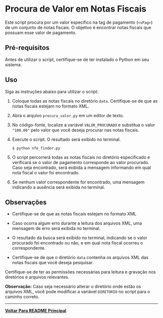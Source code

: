 # Procura de Valor em Notas Fiscais

Este script procura por um valor específico na tag de pagamento (`<vPag>`) de um conjunto de notas fiscais. O objetivo é encontrar notas fiscais que possuam esse valor de pagamento.

## Pré-requisitos

Antes de utilizar o script, certifique-se de ter instalado o Python em seu sistema.

## Uso

Siga as instruções abaixo para utilizar o script:

1. Coloque todas as notas fiscais no diretório `data`. Certifique-se de que as notas fiscais estejam no formato XML.

2. Abra o arquivo `procura_valor.py` em um editor de texto.

3. No código-fonte, localize a variável `VALOR_PROCURADO` e substitua o valor `"100.00"` pelo valor que você deseja procurar nas notas fiscais.

4. Execute o script. O resultado será exibido no terminal.

    ```
    $ python nfe_finder.py
    ```

5. O script percorrerá todas as notas fiscais no diretório especificado e verificará se o valor de pagamento corresponde ao valor procurado. Caso seja encontrado, será exibida a mensagem informando em qual nota fiscal o valor foi encontrado.

6. Se nenhum valor correspondente for encontrado, uma mensagem indicando a ausência será exibida no terminal.

## Observações

- Certifique-se de que as notas fiscais estejam no formato XML

- Caso ocorra algum erro durante a leitura dos arquivos XML, uma mensagem de erro será exibida no terminal.

- O resultado da busca será exibido no terminal, indicando se o valor procurado foi encontrado ou não, e em qual nota fiscal ocorreu o correspondente.

- Certifique-se de que o diretório `data` contenha os arquivos XML das notas fiscais que você deseja pesquisar.

Certifique-se de ter as permissões necessárias para leitura e gravação nos diretórios e arquivos relevantes.

**Observação:** Caso seja necessário alterar o diretório onde estão os arquivos XML, você pode modificar a variável `DIRETORIO` no script para o caminho correto.

---
[**Voltar Para README Principal**](../../README.md)
